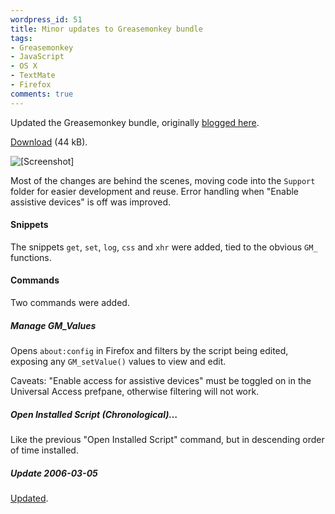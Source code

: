 ```yaml
---
wordpress_id: 51
title: Minor updates to Greasemonkey bundle
tags:
- Greasemonkey
- JavaScript
- OS X
- TextMate
- Firefox
comments: true
---
```

Updated the Greasemonkey bundle, originally <a href="/2006/08/improved-greasemonkey-bundle-for-textmate/">blogged here</a>.

<a href="https://henrik.nyh.se/uploads/Greasemonkey.tmbundle.zip">Download</a> (44 kB).

<p class="center"><img src="https://henrik.nyh.se/uploads/gmbundle2.png" alt="[Screenshot]" class="bordered" /></p>

<!--more-->

Most of the changes are behind the scenes, moving code into the <code>Support</code> folder for easier development and reuse. Error handling when "Enable assistive devices" is off was improved.

<h4>Snippets</h4>

The snippets <code>get</code>, <code>set</code>, <code>log</code>, <code>css</code> and <code>xhr</code> were added, tied to the obvious <code>GM_</code> functions.

<h4>Commands</h4>

Two commands were added.

<h5>Manage GM_Values</h5>

Opens <code>about:config</code> in Firefox and filters by the script being edited, exposing any <code>GM_setValue()</code> values to view and edit.

Caveats: "Enable access for assistive devices" must be toggled on in the Universal Access prefpane, otherwise filtering will not work.

<h5>Open Installed Script (Chronological)&hellip;</h5>

Like the previous "Open Installed Script" command, but in descending order of time installed.

<div class="updated">
<h5>Update 2006-03-05</h5>
<p><a href="/2007/03/major-update-to-the-textmate-greasemonkey-bundle/">Updated</a>.</p>
</div>
